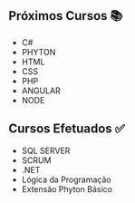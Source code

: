 ## Próximos Cursos  :books:

* C#
* PHYTON
* HTML
* CSS
* PHP
* ANGULAR
* NODE



## Cursos Efetuados :white_check_mark:

* SQL SERVER
* SCRUM
* .NET
* Lógica da Programação
* Extensão Phyton Básico
